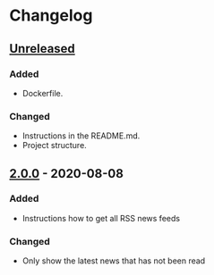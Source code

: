 # Changelog

## [Unreleased]

### Added

- Dockerfile.

### Changed

- Instructions in the README.md.
- Project structure.

## [2.0.0] - 2020-08-08

### Added

- Instructions how to get all RSS news feeds

### Changed

- Only show the latest news that has not been read

[Unreleased]: https://github.com/030/informado/compare/2.0.0...HEAD
[2.0.0]: https://github.com/030/informado/compare/1.4.0...2.0.0
[1.4.0]: https://github.com/030/informado/releases/tag/1.4.0
